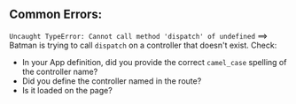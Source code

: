 ---
---

## Common Errors:

`Uncaught TypeError: Cannot call method 'dispatch' of undefined` ==> Batman is trying to call `dispatch` on a controller that doesn't exist. Check:
- In your App definition, did you provide the correct `camel_case` spelling of the controller name?
- Did you define the controller named in the route?
- Is it loaded on the page?
